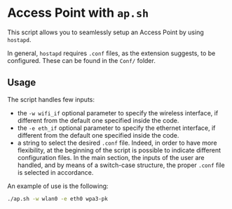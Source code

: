 # Access Point with `ap.sh`
This script allows you to seamlessly setup an Access Point by using `hostapd`.

In general, `hostapd` requires `.conf` files, as the extension suggests, to be configured. These can be found in the `Conf/` folder.

## Usage
The script handles few inputs:
- the `-w wifi_if` optional parameter to specify the wireless interface, if different from the default one specified inside the code.
- the `-e eth_if` optional parameter to specify the ethernet interface, if different from the default one specified inside the code.
- a string to select the desired `.conf` file. Indeed, in order to have more flexibility, at the beginning of the script is possible to indicate different configuration files. In the main section, the inputs of the user are handled, and by means of a switch-case structure, the proper `.conf` file is selected in accordance.

An example of use is the following:
```bash
./ap.sh -w wlan0 -e eth0 wpa3-pk
```
